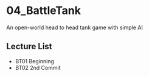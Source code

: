 # 04_BattleTank
An open-world head to head tank game with simple AI
## Lecture List
* BT01 Beginning
* BT02 2nd Commit
